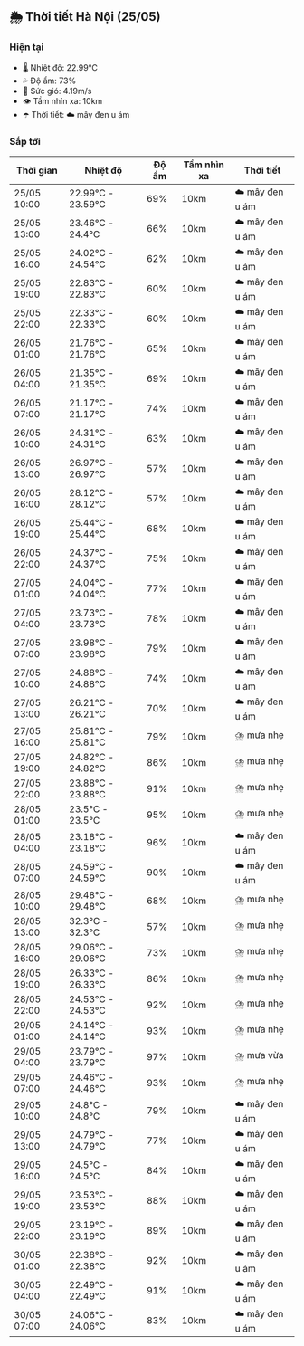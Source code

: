 ## 🌦️ Thời tiết Hà Nội (25/05)

### Hiện tại

- 🌡️ Nhiệt độ: 22.99℃
- 💦 Độ ẩm: 73%
- 💨 Sức gió: 4.19m/s
- 👁️ Tầm nhìn xa: 10km
- ☂️ Thời tiết: ☁️ mây đen u ám

### Sắp tới

| Thời gian | Nhiệt độ | Độ ẩm | Tầm nhìn xa | Thời tiết |
| --- | --- | --- | --- | --- |
| 25/05 10:00 | 22.99℃ - 23.59℃ | 69% | 10km | ☁️ mây đen u ám |
| 25/05 13:00 | 23.46℃ - 24.4℃ | 66% | 10km | ☁️ mây đen u ám |
| 25/05 16:00 | 24.02℃ - 24.54℃ | 62% | 10km | ☁️ mây đen u ám |
| 25/05 19:00 | 22.83℃ - 22.83℃ | 60% | 10km | ☁️ mây đen u ám |
| 25/05 22:00 | 22.33℃ - 22.33℃ | 60% | 10km | ☁️ mây đen u ám |
| 26/05 01:00 | 21.76℃ - 21.76℃ | 65% | 10km | ☁️ mây đen u ám |
| 26/05 04:00 | 21.35℃ - 21.35℃ | 69% | 10km | ☁️ mây đen u ám |
| 26/05 07:00 | 21.17℃ - 21.17℃ | 74% | 10km | ☁️ mây đen u ám |
| 26/05 10:00 | 24.31℃ - 24.31℃ | 63% | 10km | ☁️ mây đen u ám |
| 26/05 13:00 | 26.97℃ - 26.97℃ | 57% | 10km | ☁️ mây đen u ám |
| 26/05 16:00 | 28.12℃ - 28.12℃ | 57% | 10km | ☁️ mây đen u ám |
| 26/05 19:00 | 25.44℃ - 25.44℃ | 68% | 10km | ☁️ mây đen u ám |
| 26/05 22:00 | 24.37℃ - 24.37℃ | 75% | 10km | ☁️ mây đen u ám |
| 27/05 01:00 | 24.04℃ - 24.04℃ | 77% | 10km | ☁️ mây đen u ám |
| 27/05 04:00 | 23.73℃ - 23.73℃ | 78% | 10km | ☁️ mây đen u ám |
| 27/05 07:00 | 23.98℃ - 23.98℃ | 79% | 10km | ☁️ mây đen u ám |
| 27/05 10:00 | 24.88℃ - 24.88℃ | 74% | 10km | ☁️ mây đen u ám |
| 27/05 13:00 | 26.21℃ - 26.21℃ | 70% | 10km | ☁️ mây đen u ám |
| 27/05 16:00 | 25.81℃ - 25.81℃ | 79% | 10km | ⛈️ mưa nhẹ |
| 27/05 19:00 | 24.82℃ - 24.82℃ | 86% | 10km | ⛈️ mưa nhẹ |
| 27/05 22:00 | 23.88℃ - 23.88℃ | 91% | 10km | ⛈️ mưa nhẹ |
| 28/05 01:00 | 23.5℃ - 23.5℃ | 95% | 10km | ⛈️ mưa nhẹ |
| 28/05 04:00 | 23.18℃ - 23.18℃ | 96% | 10km | ☁️ mây đen u ám |
| 28/05 07:00 | 24.59℃ - 24.59℃ | 90% | 10km | ☁️ mây đen u ám |
| 28/05 10:00 | 29.48℃ - 29.48℃ | 68% | 10km | ⛈️ mưa nhẹ |
| 28/05 13:00 | 32.3℃ - 32.3℃ | 57% | 10km | ⛈️ mưa nhẹ |
| 28/05 16:00 | 29.06℃ - 29.06℃ | 73% | 10km | ⛈️ mưa nhẹ |
| 28/05 19:00 | 26.33℃ - 26.33℃ | 86% | 10km | ⛈️ mưa nhẹ |
| 28/05 22:00 | 24.53℃ - 24.53℃ | 92% | 10km | ⛈️ mưa nhẹ |
| 29/05 01:00 | 24.14℃ - 24.14℃ | 93% | 10km | ⛈️ mưa nhẹ |
| 29/05 04:00 | 23.79℃ - 23.79℃ | 97% | 10km | ⛈️ mưa vừa |
| 29/05 07:00 | 24.46℃ - 24.46℃ | 93% | 10km | ⛈️ mưa nhẹ |
| 29/05 10:00 | 24.8℃ - 24.8℃ | 79% | 10km | ☁️ mây đen u ám |
| 29/05 13:00 | 24.79℃ - 24.79℃ | 77% | 10km | ☁️ mây đen u ám |
| 29/05 16:00 | 24.5℃ - 24.5℃ | 84% | 10km | ☁️ mây đen u ám |
| 29/05 19:00 | 23.53℃ - 23.53℃ | 88% | 10km | ☁️ mây đen u ám |
| 29/05 22:00 | 23.19℃ - 23.19℃ | 89% | 10km | ☁️ mây đen u ám |
| 30/05 01:00 | 22.38℃ - 22.38℃ | 92% | 10km | ☁️ mây đen u ám |
| 30/05 04:00 | 22.49℃ - 22.49℃ | 91% | 10km | ☁️ mây đen u ám |
| 30/05 07:00 | 24.06℃ - 24.06℃ | 83% | 10km | ☁️ mây đen u ám |
